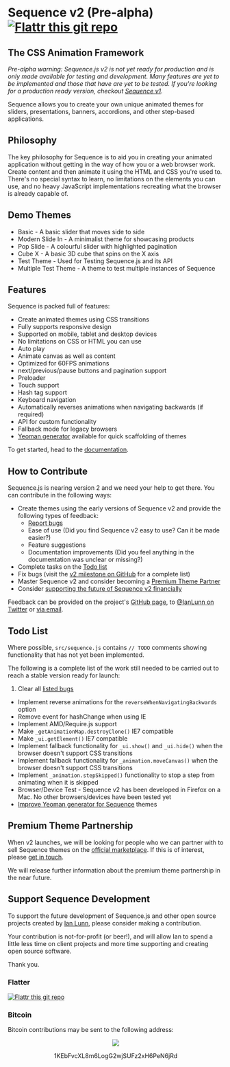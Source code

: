 Sequence v2 (Pre-alpha) [![Flattr this git repo](http://api.flattr.com/button/flattr-badge-large.png)](https://flattr.com/submit/auto?user_id=IanLunn&url=https://github.com/IanLunn/Sequence&title=Sequence&language=english&tags=github&category=software)
=====================

## The CSS Animation Framework

*Pre-alpha warning: Sequence.js v2 is not yet ready for production and is only made available for testing and development. Many features are yet to be implemented and those that have are yet to be tested. If you're looking for a production ready version, checkout [Sequence v1](http://sequencejs.com/).*

Sequence allows you to create your own unique animated themes for sliders, presentations, banners, accordions, and other step-based applications.

## Philosophy

The key philosophy for Sequence is to aid you in creating your animated application without getting in the way of how you or a web browser work. Create content and then animate it using the HTML and CSS you're used to. There's no special syntax to learn, no limitations on the elements you can use, and no heavy JavaScript implementations recreating what the browser is already capable of.

## Demo Themes

- Basic - A basic slider that moves side to side
- Modern Slide In - A minimalist theme for showcasing products
- Pop Slide - A colourful slider with highlighted pagination
- Cube X - A basic 3D cube that spins on the X axis
- Test Theme - Used for Testing Sequence.js and its API
- Multiple Test Theme - A theme to test multiple instances of Sequence

## Features

Sequence is packed full of features:

- Create animated themes using CSS transitions
- Fully supports responsive design
- Supported on mobile, tablet and desktop devices
- No limitations on CSS or HTML you can use
- Auto play
- Animate canvas as well as content
- Optimized for 60FPS animations
- next/previous/pause buttons and pagination support
- Preloader
- Touch support
- Hash tag support
- Keyboard navigation
- Automatically reverses animations when navigating backwards (if required)
- API for custom functionality
- Fallback mode for legacy browsers
- [Yeoman generator](https://github.com/IanLunn/generator-sequence) available for quick scaffolding of themes

To get started, head to the [documentation](https://github.com/IanLunn/Sequence/blob/v2/DOCUMENTATION.md).

## How to Contribute

Sequence.js is nearing version 2 and we need your help to get there. You can contribute in the following ways:

- Create themes using the early versions of Sequence v2 and provide the following types of feedback:
  - [Report bugs](https://github.com/IanLunn/Sequence/issues)
  - Ease of use (Did you find Sequence v2 easy to use? Can it be made easier?)
  - Feature suggestions
  - Documentation improvements (Did you feel anything in the documentation was unclear or missing?)
- Complete tasks on the [Todo list](#todo-list)
- Fix bugs (visit the [v2 milestone on GitHub](https://github.com/IanLunn/Sequence/issues?milestone=11&state=open) for a complete list)
- Master Sequence v2 and consider becoming a [Premium Theme Partner](#premium-theme-partnership)
- Consider [supporting the future of Sequence v2 financially](#support-sequence-development)

Feedback can be provided on the project's [GitHub page](https://github.com/IanLunn/Sequence/), to [@IanLunn on Twitter](https://twitter.com/IanLunn) or [via email](mailto://hello@ianlunn.co.uk).

## Todo List

Where possible, `src/sequence.js` contains `// TODO` comments showing functionality that has not yet been implemented.

The following is a complete list of the work still needed to be carried out to reach a stable version ready for launch:

1. Clear all [listed bugs](https://github.com/IanLunn/Sequence/issues?milestone=11&state=open)
- Implement reverse animations for the `reverseWhenNavigatingBackwards` option
- Remove event for hashChange when using IE
- Implement AMD/Require.js support
- Make `_getAnimationMap.destroyClone()` IE7 compatible
- Make `_ui.getElement()` IE7 compatible
- Implement fallback functionality for `_ui.show()` and `_ui.hide()` when the browser doesn't support CSS transitions
- Implement fallback functionality for `_animation.moveCanvas()` when the browser doesn't support CSS transitions
- Implement `_animation.stepSkipped()` functionality to stop a step from animating when it is skipped
- Browser/Device Test - Sequence v2 has been developed in Firefox on a Mac. No other browsers/devices have been tested yet
- [Improve Yeoman generator for Sequence](https://github.com/IanLunn/generator-sequence/issues) themes

## Premium Theme Partnership

When v2 launches, we will be looking for people who we can partner with to sell Sequence themes on the [official marketplace](http://sequencejs.com). If this is of interest, please [get in touch](http://sequencejs.com/contact/).

We will release further information about the premium theme partnership in the near future.

## Support Sequence Development

To support the future development of Sequence.js and other open source projects created by [Ian Lunn](https://github.com/IanLunn), please consider making a contribution.

Your contribution is not-for-profit (or beer!), and will allow Ian to spend a little less time on client projects and more time supporting and creating open source software.

Thank you.

### Flatter

[![Flattr this git repo](http://api.flattr.com/button/flattr-badge-large.png)](https://flattr.com/submit/auto?user_id=IanLunn&url=https://github.com/IanLunn/Sequence&title=Sequence&language=english&tags=github&category=software)

### Bitcoin

Bitcoin contributions may be sent to the following address:

<div style="text-align: center;">
<a href="bitcoin:1KEbFvcXL8m6LogG2wjSUFz2xH6PeN6jRd?label=Sequence.js%20Development"><img src="http://ianlunn.co.uk/images/btc-donate.jpg" /></a>
<p>1KEbFvcXL8m6LogG2wjSUFz2xH6PeN6jRd</p>
</div>
